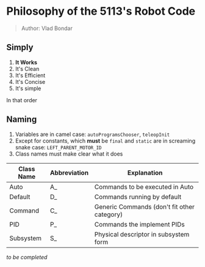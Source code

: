 # Philosophy of the 5113's Robot Code
> Author: Vlad Bondar
## Simply
1. **It Works**
2. It's Clean
3. It's Efficient
4. It's Concise
5. It's simple

In that order

## Naming
1. Variables are in camel case: `autoProgramsChooser`, `teleopInit`
2. Except for constants, which **must** be `final` and `static` are in screaming snake case: `LEFT_PARENT_MOTOR_ID` 
3. Class names must make clear what it does

| Class Name | Abbreviation | Explanation                                 |
|------------|--------------|---------------------------------------------|
| Auto       | A_           | Commands to be executed in Auto             |
| Default    | D_           | Commands running by default                 |
| Command    | C_           | Generic Commands (don't fit other category) |
| PID        | P_           | Commands the implement PIDs                 |
| Subsystem  | S_           | Physical descriptor in subsystem form       |

_to be completed_